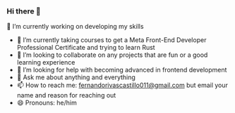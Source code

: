 ### Hi there 👋

<!--
**Fernando-2/Fernando-2** is a ✨ _special_ ✨ repository because its `README.md` (this file) appears on your GitHub profile.

Here are some ideas to get you started:
-->
🔭 I’m currently working on developing my skills 
- 🌱 I’m currently taking courses to get a Meta Front-End Developer Professional Certificate
  and trying to learn Rust
- 👯 I’m looking to collaborate on any projects that are fun or a good learning experience
- 🤔 I’m looking for help with becoming advanced in frontend development
- 💬 Ask me about anything and everything
- 📫 How to reach me: fernandorivascastillo011@gmail.com but email your name and reason for reaching out 
- 😄 Pronouns: he/him


